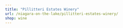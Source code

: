 ```yaml
---
title: "Pillitteri Estates Winery"
url: /niagara-on-the-lake/pillitteri-estates-winery/
shop: wine
---
```

